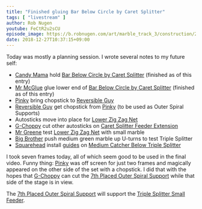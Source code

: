 ```yaml
---
title: "Finished gluing Bar Below Circle by Caret Splitter"
tags: [ "livestream" ]
author: Rob Nugen
youtube: FeCtR2u2sCU
episode_image: https://b.robnugen.com/art/marble_track_3/construction/2018/2018_dec_27_reversible_guy_thin_bar.jpg
date: 2018-12-27T10:37:15+09:00
---
```


Today was mostly a planning session.  I wrote several notes to my
future self:

* [Candy Mama](/w/cm) hold [Bar Below Circle by Caret Splitter](/p/bbcbcs) (finished as of
  this entry)
* [Mr McGlue](/w/mmg) glue lower end of [Bar Below Circle by Caret Splitter](/p/bbcbcs)
  (finished as of this entry)
* [Pinky](/w/pink) bring chopstick to [Reversible Guy](/w/rg)
* [Reversible Guy](/w/rg) get chopstick from [Pinky](/w/pinky) (to be used as Outer Spiral Supports)
* Autosticks move into place for [Lower Zig Zag Net](/p/lzzn)
* [G-Choppy](/w/gc) cut other autosticks on [Caret Splitter Feeder Extension](/p/csfe)
* [Mr Greene](/w/mg) test [Lower Zig Zag Net](/p/lzzn) with small marble
* [Big Brother](/w/big) push medium green marble up U-turns to test Triple Splitter
* [Squarehead](/w/square) install [guides](/p/tecots) on [Medium Catcher Below Triple Splitter](/p/mcbts)

I took seven frames today, all of which seem good to be used in the final video.  Funny thing: [Pinky](/w/pinky) was off screen for just two frames and magically appeared on the other side of the set with a chopstick.  I did that with the hopes that [G-Choppy](/w/gc) can cut the [7th Placed Outer Spiral Support](/p/7poss) while that side of the stage is in view.

The [7th Placed Outer Spiral Support](/p/7poss) will support the [Triple Splitter Small Feeder](/p/tssf).